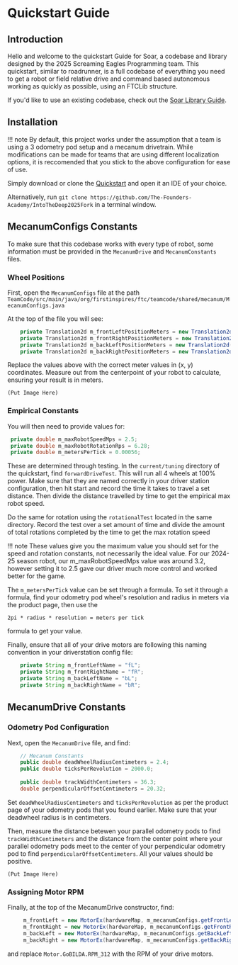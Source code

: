# Quickstart Guide


## Introduction

Hello and welcome to the quickstart Guide for Soar, a codebase and library designed by the 
2025 Screaming Eagles Programming team. This quickstart, similar to roadrunner, is a full
codebase of everything you need to get a robot or field relative drive and command based autonomous
working as quickly as possible, using an FTCLib structure. 

If you'd like to use an existing codebase, check out the [Soar Library Guide](LibraryGuide.md).



## Installation

!!! note
    By default, this project works under the assumption that a team is using a 3 odometry pod setup and 
    a mecanum drivetrain. While modifications can be made for teams that are using different localization options,
    it is reccomended that you stick to the above configuration for ease of use.

Simply download or clone the <a href="https://google.com" target="_blank" rel="noopener noreferrer">Quickstart</a> 
and open it an IDE of your choice.  

Alternatively, run ```git clone https://github.com/The-Founders-Academy/IntoTheDeep2025Fork``` in a terminal window. 

## MecanumConfigs Constants


To make sure that this codebase works with every type of robot, some information must be provided in the ```MecanumDrive``` and 
```MecanumConstants``` files. 

### Wheel Positions

First, open the ```MecanumConfigs``` file at the path ```TeamCode/src/main/java/org/firstinspires/ftc/teamcode/shared/mecanum/MecanumConfigs.java```

At the top of the file you will see:
```java 
    private Translation2d m_frontLeftPositionMeters = new Translation2d(0.178, 0.168);
    private Translation2d m_frontRightPositionMeters = new Translation2d(0.178, -0.168);
    private Translation2d m_backLeftPositionMeters = new Translation2d(-0.178, 0.168);
    private Translation2d m_backRightPositionMeters = new Translation2d(-0.178, -0.168);
```

Replace the values above with the correct meter values in (x, y) coordinates. 
Measure out from the centerpoint of your robot to calculate, 
ensuring your result is in meters.


```(Put Image Here)```


### Empirical Constants

You will then need to provide values for:
```java
 private double m_maxRobotSpeedMps = 2.5;
 private double m_maxRobotRotationRps = 6.28;
 private double m_metersPerTick = 0.00056; 
```
These are determined through testing. In the ```current/tuning``` directory of the quickstart, find ```forwardDriveTest```. 
This will run all 4 wheels at 100% power. Make sure that they are named correctly in your driver station 
configuration, then hit start and record the time it takes to travel a set distance. Then divide the distance 
travelled by time to get the empirical max robot speed.


Do the same for rotation using the ```rotationalTest``` located in the same directory. Record the test over
a set amount of time and divide the amount of total rotations completed by the time to get the max
rotation speed

!!! note
    These values give you the maximum value you should set for the speed and rotation constants,
    not necessarily the ideal value. For our 2024-25 season robot, our m_maxRobotSpeedMps value was around 3.2, 
    however setting it to 2.5 gave our driver much more control and worked better for the game.

The ```m_metersPerTick``` value can be set through a formula. To set it through a formula,
find your odometry pod wheel's resolution and radius in meters via the product page, then use the

 ```2pi * radius * resolution = meters per tick```

formula to get your value. 

Finally, ensure that all of your drive motors are following this naming convention
in your driverstation config file:

```java
    private String m_frontLeftName = "fL";
    private String m_frontRightName = "fR";
    private String m_backLeftName = "bL";
    private String m_backRightName = "bR";
```


## MecanumDrive Constants

### Odometry Pod Configuration

Next, open the ```MecanumDrive``` file, and find: 

```java
    // Mecanum Constants
    public double deadWheelRadiusCentimeters = 2.4;
    public double ticksPerRevolution = 2000.0;
    
    public double trackWidthCentimeters = 36.3;
    double perpendicularOffsetCentimeters = 20.32;
```

Set ```deadWheelRadiusCentimeters``` and ```ticksPerRevolution``` as per the product page
of your odometry pods that you found earlier. Make sure that your deadwheel radius is in
centimeters. 


Then, measure the distance betewen your parallel odometry pods to find ```trackWidthCentimeters```
and the distance from the center point where your parallel odometry pods meet to the center
of your perpendicular odometry pod to find ```perpendicularOffsetCentimeters```.
All your values should be positive. 

```(Put Image Here)```

### Assigning Motor RPM

Finally, at the top of the MecanumDrive constructor, find:

```java
     m_frontLeft = new MotorEx(hardwareMap, m_mecanumConfigs.getFrontLeftName(), Motor.GoBILDA.RPM_312);
     m_frontRight = new MotorEx(hardwareMap, m_mecanumConfigs.getFrontRightName(), Motor.GoBILDA.RPM_312);
     m_backLeft = new MotorEx(hardwareMap, m_mecanumConfigs.getBackLeftName(), Motor.GoBILDA.RPM_312);
     m_backRight = new MotorEx(hardwareMap, m_mecanumConfigs.getBackRightName(), Motor.GoBILDA.RPM_312);
```

and replace ```Motor.GoBILDA.RPM_312``` with the RPM of your drive motors. 



